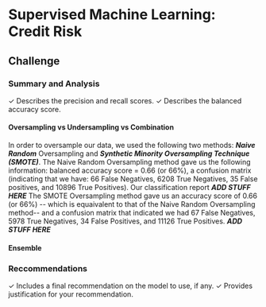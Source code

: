 # Supervised Machine Learning: Credit Risk

## Challenge

### Summary and Analysis
✓ Describes the precision and
recall scores.
✓ Describes the balanced
accuracy score.

#### Oversampling vs Undersampling vs Combination
In order to oversample our data, we used the following two methods: ***Naive Random*** Oversampling and ***Synthetic Minority Oversampling Technique (SMOTE)***. The Naive Random Oversampling method gave us the following information: balanced accuracy score = 0.66 (or 66%), a confusion matrix (indicating that we have: 66 False Negatives, 6208 True Negatives, 35 False positives, and 10896 True Positives). Our classification report ***ADD STUFF HERE*** The SMOTE Oversampling method gave us an accuracy score of 0.66 (or 66%) -- which is equaivalent to that of the Naive Random Oversampling method-- and a confusion matrix that indicated we had 67 False Negatives, 5978 True Negatives, 34 False Positives, and 11126 True Positives. ***ADD STUFF HERE***



#### Ensemble


### Reccommendations
✓ Includes a final
recommendation on the model to
use, if any.
✓ Provides justification for your
recommendation.
